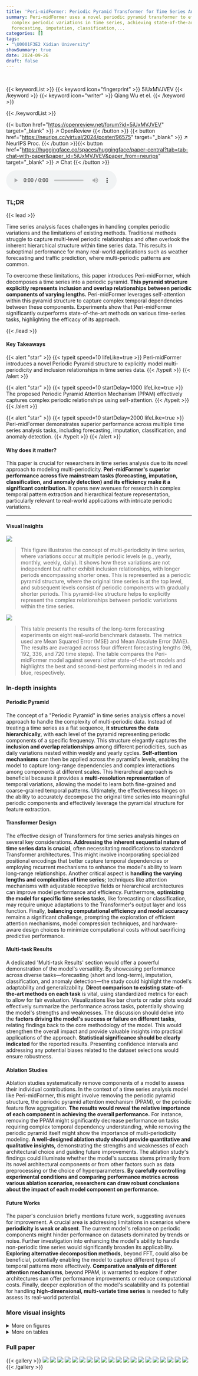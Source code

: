 ```yaml
---
title: 'Peri-midFormer: Periodic Pyramid Transformer for Time Series Analysis'
summary: Peri-midFormer uses a novel periodic pyramid transformer to effectively model
  complex periodic variations in time series, achieving state-of-the-art results in
  forecasting, imputation, classification,...
categories: []
tags:
- "\U0001F3E2 Xidian University"
showSummary: true
date: 2024-09-26
draft: false
---
```


<br>

{{< keywordList >}}
{{< keyword icon="fingerprint" >}} 5iUxMVJVEV {{< /keyword >}}
{{< keyword icon="writer" >}} Qiang Wu et el. {{< /keyword >}}
 
{{< /keywordList >}}

{{< button href="https://openreview.net/forum?id=5iUxMVJVEV" target="_blank" >}}
↗ OpenReview
{{< /button >}}
{{< button href="https://neurips.cc/virtual/2024/poster/96575" target="_blank" >}}
↗ NeurIPS Proc.
{{< /button >}}{{< button href="https://huggingface.co/spaces/huggingface/paper-central?tab=tab-chat-with-paper&paper_id=5iUxMVJVEV&paper_from=neurips" target="_blank" >}}
↗ Chat
{{< /button >}}



<audio controls>
    <source src="https://ai-paper-reviewer.com/5iUxMVJVEV/podcast.wav" type="audio/wav">
    Your browser does not support the audio element.
</audio>


### TL;DR


{{< lead >}}

Time series analysis faces challenges in handling complex periodic variations and the limitations of existing methods.  Traditional methods struggle to capture multi-level periodic relationships and often overlook the inherent hierarchical structure within time series data.  This results in suboptimal performance for many real-world applications such as weather forecasting and traffic prediction, where multi-periodic patterns are common. 

To overcome these limitations, this paper introduces Peri-midFormer, which decomposes a time series into a periodic pyramid.  **This pyramid structure explicitly represents inclusion and overlap relationships between periodic components of varying lengths.**  Peri-midFormer leverages self-attention within this pyramid structure to capture complex temporal dependencies between these components. Experiments show that Peri-midFormer significantly outperforms state-of-the-art methods on various time-series tasks, highlighting the efficacy of its approach.

{{< /lead >}}


#### Key Takeaways

{{< alert "star" >}}
{{< typeit speed=10 lifeLike=true >}} Peri-midFormer introduces a novel Periodic Pyramid structure to explicitly model multi-periodicity and inclusion relationships in time series data. {{< /typeit >}}
{{< /alert >}}

{{< alert "star" >}}
{{< typeit speed=10 startDelay=1000 lifeLike=true >}} The proposed Periodic Pyramid Attention Mechanism (PPAM) effectively captures complex periodic relationships using self-attention. {{< /typeit >}}
{{< /alert >}}

{{< alert "star" >}}
{{< typeit speed=10 startDelay=2000 lifeLike=true >}} Peri-midFormer demonstrates superior performance across multiple time series analysis tasks, including forecasting, imputation, classification, and anomaly detection. {{< /typeit >}}
{{< /alert >}}

#### Why does it matter?
This paper is crucial for researchers in time series analysis due to its novel approach to modeling multi-periodicity.  **Peri-midFormer's superior performance across five mainstream tasks (forecasting, imputation, classification, and anomaly detection) and its efficiency make it a significant contribution.** It opens new avenues for research in complex temporal pattern extraction and hierarchical feature representation, particularly relevant to real-world applications with intricate periodic variations.

------
#### Visual Insights



![](https://ai-paper-reviewer.com/5iUxMVJVEV/figures_1_1.jpg)

> This figure illustrates the concept of multi-periodicity in time series, where variations occur at multiple periodic levels (e.g., yearly, monthly, weekly, daily).  It shows how these variations are not independent but rather exhibit inclusion relationships, with longer periods encompassing shorter ones. This is represented as a periodic pyramid structure, where the original time series is at the top level, and subsequent levels consist of periodic components with gradually shorter periods. This pyramid-like structure helps to explicitly represent the complex relationships between periodic variations within the time series.





![](https://ai-paper-reviewer.com/5iUxMVJVEV/tables_6_1.jpg)

> This table presents the results of the long-term forecasting experiments on eight real-world benchmark datasets.  The metrics used are Mean Squared Error (MSE) and Mean Absolute Error (MAE).  The results are averaged across four different forecasting lengths (96, 192, 336, and 720 time steps). The table compares the Peri-midFormer model against several other state-of-the-art models and highlights the best and second-best performing models in red and blue, respectively.





### In-depth insights


#### Periodic Pyramid
The concept of a "Periodic Pyramid" in time series analysis offers a novel approach to handle the complexity of multi-periodic data.  Instead of treating a time series as a flat sequence, **it structures the data hierarchically**, with each level of the pyramid representing periodic components of a specific frequency.  This structure elegantly captures the **inclusion and overlap relationships** among different periodicities, such as daily variations nested within weekly and yearly cycles.  **Self-attention mechanisms** can then be applied across the pyramid's levels, enabling the model to capture long-range dependencies and complex interactions among components at different scales. This hierarchical approach is beneficial because it provides a **multi-resolution representation** of temporal variations, allowing the model to learn both fine-grained and coarse-grained temporal patterns.  Ultimately, the effectiveness hinges on the ability to accurately decompose the original time series into meaningful periodic components and effectively leverage the pyramidal structure for feature extraction.

#### Transformer Design
The effective design of Transformers for time series analysis hinges on several key considerations.  **Addressing the inherent sequential nature of time series data is crucial**, often necessitating modifications to standard Transformer architectures. This might involve incorporating specialized positional encodings that better capture temporal dependencies or employing recurrent mechanisms to enhance the model's ability to learn long-range relationships.  Another critical aspect is **handling the varying lengths and complexities of time series**; techniques like attention mechanisms with adjustable receptive fields or hierarchical architectures can improve model performance and efficiency.  Furthermore, **optimizing the model for specific time series tasks**, like forecasting or classification, may require unique adaptations to the Transformer's output layer and loss function.  Finally, **balancing computational efficiency and model accuracy** remains a significant challenge, prompting the exploration of efficient attention mechanisms, model compression techniques, and hardware-aware design choices to minimize computational costs without sacrificing predictive performance.

#### Multi-task Results
A dedicated 'Multi-task Results' section would offer a powerful demonstration of the model's versatility.  By showcasing performance across diverse tasks—forecasting (short and long-term), imputation, classification, and anomaly detection—the study could highlight the model's adaptability and generalizability.  **Direct comparison to existing state-of-the-art methods on each task** is vital, using standardized metrics for each to allow for fair evaluation.  Visualizations like bar charts or radar plots would effectively summarize the performance across tasks, potentially showing the model's strengths and weaknesses.  The discussion should delve into the **factors driving the model's success or failure on different tasks**, relating findings back to the core methodology of the model. This would strengthen the overall impact and provide valuable insights into practical applications of the approach.  **Statistical significance should be clearly indicated** for the reported results.  Presenting confidence intervals and addressing any potential biases related to the dataset selections would ensure robustness.

#### Ablation Studies
Ablation studies systematically remove components of a model to assess their individual contributions.  In the context of a time series analysis model like Peri-midFormer, this might involve removing the periodic pyramid structure, the periodic pyramid attention mechanism (PPAM), or the periodic feature flow aggregation. **The results would reveal the relative importance of each component in achieving the overall performance.**  For instance, removing the PPAM might significantly decrease performance on tasks requiring complex temporal dependency understanding, while removing the periodic pyramid itself might show the importance of multi-periodicity modeling.  **A well-designed ablation study should provide quantitative and qualitative insights,** demonstrating the strengths and weaknesses of each architectural choice and guiding future improvements.  The ablation study's findings could illuminate whether the model's success stems primarily from its novel architectural components or from other factors such as data preprocessing or the choice of hyperparameters. **By carefully controlling experimental conditions and comparing performance metrics across various ablation scenarios, researchers can draw robust conclusions about the impact of each model component on performance.**

#### Future Works
The paper's conclusion briefly mentions future work, suggesting avenues for improvement.  A crucial area is addressing limitations in scenarios where **periodicity is weak or absent**.  The current model's reliance on periodic components might hinder performance on datasets dominated by trends or noise. Further investigation into enhancing the model's ability to handle non-periodic time series would significantly broaden its applicability.  **Exploring alternative decomposition methods**, beyond FFT, could also be beneficial, potentially enabling the model to capture different types of temporal patterns more effectively.   **Comparative analysis of different attention mechanisms**, beyond PPAM, is warranted to explore if other architectures can offer performance improvements or reduce computational costs.  Finally, deeper exploration of the model's scalability and its potential for handling **high-dimensional, multi-variate time series** is needed to fully assess its real-world potential.


### More visual insights

<details>
<summary>More on figures
</summary>


![](https://ai-paper-reviewer.com/5iUxMVJVEV/figures_3_1.jpg)

> This figure illustrates the architecture of the Peri-midFormer model. The model starts by taking the original time series as input and then decomposing it using FFT into multiple periodic components of varying lengths. These components are organized into a periodic pyramid structure, with longer periods encompassing shorter ones.  The periodic pyramid is then fed into a Peri-midFormer module which uses a Periodic Pyramid Attention Mechanism (PPAM) to capture complex temporal variations by computing self-attention between periodic components. Finally, depending on the downstream task (classification or reconstruction tasks), different strategies are employed to aggregate the features from the pyramid and produce the final output. 


![](https://ai-paper-reviewer.com/5iUxMVJVEV/figures_4_1.jpg)

> This figure illustrates the concept of multi-periodicity in time series, where multiple periodic components with different periods exist and overlap with each other.  The inclusion relationships between components are shown, where longer periods contain shorter periods. The figure introduces the 'Periodic Pyramid' structure, where the top level represents the original time series, and lower levels represent periodic components with gradually shorter periods.  This pyramid-like structure explicitly shows the implicit multi-period relationships within a time series.


![](https://ai-paper-reviewer.com/5iUxMVJVEV/figures_5_1.jpg)

> This figure illustrates the overall architecture of the Peri-midFormer model. It starts with time embedding of the original time series.  Then, it uses the FFT to decompose it into multiple periodic components of varying lengths across different levels, forming the Periodic Pyramid. Each component is treated as an independent token and receives positional embedding.  Next, the Periodic Pyramid is fed into Peri-midFormer, consisting of multiple layers for computing Periodic Pyramid Attention.  Finally, depending on the task, two strategies are employed. For classification, components are directly concatenated and projected into the category space; for reconstruction tasks, features from different pyramid branches are integrated through Periodic Feature Flows Aggregation to generate the final output.


![](https://ai-paper-reviewer.com/5iUxMVJVEV/figures_6_1.jpg)

> This radar chart compares the performance of Peri-midFormer against other state-of-the-art time series analysis methods across five common tasks: long-term forecasting, short-term forecasting, imputation, classification, and anomaly detection.  Each axis represents a task, and the distance from the center to a point on a line indicates the performance (lower MSE for forecasting and imputation, higher accuracy for classification, and higher F1-score for anomaly detection) on that specific task. Peri-midFormer demonstrates superior performance across all five tasks, consistently outperforming other methods.


![](https://ai-paper-reviewer.com/5iUxMVJVEV/figures_7_1.jpg)

> This figure shows a bar chart comparing the average classification accuracy of Peri-midFormer and various baseline models across 10 subsets of the UEA benchmark dataset.  The chart visually represents the superior performance of Peri-midFormer compared to other methods, highlighting its effectiveness in time series classification tasks.


![](https://ai-paper-reviewer.com/5iUxMVJVEV/figures_9_1.jpg)

> This figure compares the performance of Peri-midFormer against other state-of-the-art time series analysis models across five benchmark tasks: long-term forecasting, short-term forecasting, classification, imputation, and anomaly detection.  Each task's performance is represented on a separate axis of a radar chart, enabling a visual comparison of the models' overall capabilities.  Peri-midFormer demonstrates superior performance in most cases, indicating its robustness and effectiveness across different tasks. The models' names are given as labels on the radar chart, and specific metrics (e.g., MSE, accuracy, F1-score) are specified for each axis to represent quantitative performance measurements.


![](https://ai-paper-reviewer.com/5iUxMVJVEV/figures_13_1.jpg)

> This figure illustrates the architecture of the Peri-midFormer model.  It shows the input time series undergoing normalization and decomposition into trend and seasonal components. The seasonal component is then processed using FFT to extract multiple periodic components at different levels, creating a Periodic Pyramid structure. These components are passed into the Peri-midFormer which uses a Periodic Pyramid Attention Mechanism (PPAM) to capture relationships between components at different levels. Finally, the processed features are used for downstream tasks using one of two strategies: direct concatenation and projection for classification tasks; or reconstruction tasks which incorporate features from multiple flows via a Periodic Feature Flows Aggregation.


![](https://ai-paper-reviewer.com/5iUxMVJVEV/figures_14_1.jpg)

> This figure shows the overall architecture of the proposed Peri-midFormer model. It starts with the time embedding of the original time series, followed by a Fast Fourier Transform (FFT) to decompose the series into multiple periodic components. These components are then organized into a Periodic Pyramid structure, which is further processed by the Periodic Pyramid Attention Mechanism (PPAM). Finally, depending on the downstream task (classification or reconstruction), different strategies are used to generate the final output.  The figure clearly illustrates the inclusion relationships between different levels of periodic components and the overall flow of information through the model.


![](https://ai-paper-reviewer.com/5iUxMVJVEV/figures_14_2.jpg)

> This figure visualizes the imputation results of six different models (Peri-midFormer, GPT4TS, PatchTST, TimesNet, FEDformer, and DLinear) on two datasets (Weather and Electricity) with a 50% mask ratio.  For each dataset and model, it shows the ground truth time series and the corresponding predictions. The visualizations allow for a comparison of the different models' ability to accurately impute missing values in time series data, highlighting the strengths and weaknesses of each approach. 


![](https://ai-paper-reviewer.com/5iUxMVJVEV/figures_15_1.jpg)

> This figure visualizes the imputation results on the Weather and Electricity datasets with a 50% mask ratio. It compares the performance of Peri-midFormer against GPT4TS, PatchTST, TimesNet, FEDformer, and DLinear.  Each sub-figure shows the ground truth (blue) and the predicted values (orange) for a specific time series segment.


![](https://ai-paper-reviewer.com/5iUxMVJVEV/figures_15_2.jpg)

> This figure shows the overall flowchart of the proposed Peri-midformer model.  It starts with time embedding of the original time series.  Then, it uses the Fast Fourier Transform (FFT) to decompose the time series into multiple periodic components of varying lengths across different levels, forming the Periodic Pyramid.  Each component is treated as an independent token and receives positional embedding. The Periodic Pyramid is then fed into the Peri-midFormer, which consists of multiple layers for computing Periodic Pyramid Attention (PPAM). Finally, there are two strategies for downstream tasks:  For classification tasks, components are directly concatenated and projected into the category space. For other reconstruction tasks (forecasting, imputation, and anomaly detection), features from different pyramid branches are integrated through Periodic Feature Flows Aggregation to generate the final output.


![](https://ai-paper-reviewer.com/5iUxMVJVEV/figures_16_1.jpg)

> This figure visualizes the imputation results of different models on the Weather and Electricity datasets. For each dataset, it shows the original data, data with 50% missing values, and the imputation results of Peri-midFormer, GPT4TS, PatchTST, TimesNet, FEDformer, and DLinear. The visualization helps to understand the performance of each model in terms of capturing the underlying patterns of the time series and its ability to reconstruct the missing values.


![](https://ai-paper-reviewer.com/5iUxMVJVEV/figures_16_2.jpg)

> This figure visualizes the imputation results on the Weather and Electricity datasets with a 50% mask ratio.  It shows the original ground truth, the imputation results from Peri-midFormer, GPT4TS, PatchTST, TimesNet, FEDformer, and DLinear.  The visualizations help to illustrate the relative performance of each method for imputing missing values in time series data. 


![](https://ai-paper-reviewer.com/5iUxMVJVEV/figures_19_1.jpg)

> This figure shows the architecture of the Peri-midFormer model. The input is the original time series, which is first decomposed into multiple periodic components using FFT. These components are organized into a Periodic Pyramid structure, which is then fed into the Peri-midFormer. The Peri-midFormer consists of multiple layers of Periodic Pyramid Attention Mechanism (PPAM), which computes self-attention among periodic components to capture complex temporal variations. Finally, depending on the downstream task, two different strategies are employed: for classification, components are directly concatenated and projected into the category space; for reconstruction tasks (forecasting, imputation, and anomaly detection), features from different pyramid branches are integrated through Periodic Feature Flows Aggregation to generate the final output.


![](https://ai-paper-reviewer.com/5iUxMVJVEV/figures_19_2.jpg)

> This figure illustrates the architecture of the Peri-midFormer model.  The model takes as input the original time series, which is then decomposed into multiple periodic components via FFT. These components are organized into a Periodic Pyramid structure, reflecting their inclusion relationships. Each level in the pyramid contains components with the same period. Positional embeddings are added. The Periodic Pyramid is then fed into the Peri-midFormer which utilizes a Periodic Pyramid Attention Mechanism (PPAM) to capture complex temporal variations among the periodic components across different levels. Finally, depending on the downstream task, two strategies are used: for classification tasks, components are directly concatenated; for reconstruction tasks (such as forecasting and imputation), features are aggregated via Periodic Feature Flows Aggregation before generating the output.


![](https://ai-paper-reviewer.com/5iUxMVJVEV/figures_20_1.jpg)

> The figure illustrates the inclusion relationships between periodic components at different levels of the Periodic Pyramid (left).  It also shows the Periodic Pyramid Attention Mechanism (PPAM) (right) that captures these inclusion and overlap relationships in the attention computation.  The left side visually depicts how shorter periods are nested within longer ones.  The right side illustrates how PPAM calculates attention not only between components across different pyramid levels but also within the same level, effectively modeling complex temporal relationships within the time series. 


![](https://ai-paper-reviewer.com/5iUxMVJVEV/figures_20_2.jpg)

> The figure shows the inclusion relationships between periodic components. The left panel illustrates how components of different periods overlap and are included within each other, forming a pyramid-like structure.  The right panel illustrates the Periodic Pyramid Attention Mechanism (PPAM), which depicts how attention is calculated between periodic components across different levels in the pyramid structure. The arrows indicate the inclusion relationships, where attention is computed among all components within the same level and between components across levels.


![](https://ai-paper-reviewer.com/5iUxMVJVEV/figures_21_1.jpg)

> The figure visualizes the pyramid structure of Periodic Feature Flows, where each branch represents a sequence of periodic components from the top to the bottom level of the pyramid.  The left panel displays a heatmap showing the number of flows and their dimension (vertical axis), illustrating the structure of the flows and how they are composed of periodic components.  The right panel displays the waveform of each feature flow, revealing how the individual feature flows vary in terms of periodic characteristics and their contribution to the overall signal.


![](https://ai-paper-reviewer.com/5iUxMVJVEV/figures_22_1.jpg)

> This figure illustrates the concept of multi-periodicity in time series, where multiple periodic variations with different periods (e.g., yearly, monthly, weekly, daily) coexist.  It shows how these periodic components can be organized hierarchically, with longer periods encompassing shorter periods, forming a pyramid structure.  The original time series is at the top of the pyramid, and lower levels represent periodic components with gradually shorter periods. This pyramid structure explicitly represents the inclusion relationships among different levels of periodic components in time series.


![](https://ai-paper-reviewer.com/5iUxMVJVEV/figures_23_1.jpg)

> This radar chart compares the performance of Peri-midFormer against other state-of-the-art models across five main time series analysis tasks: long-term forecasting, short-term forecasting, imputation, classification, and anomaly detection.  Each axis represents a specific task, and the distance from the center indicates the performance (lower is better for MSE, higher is better for accuracy and F1-score).  The chart visually demonstrates Peri-midFormer's consistent superiority across all five tasks.


![](https://ai-paper-reviewer.com/5iUxMVJVEV/figures_24_1.jpg)

> This figure visualizes the imputation results on the Weather and Electricity datasets with a 50% mask ratio.  It compares the imputation performance of Peri-midFormer against several other methods (GPT4TS, PatchTST, TimesNet, FEDformer, and DLinear) by showing the ground truth and predicted values across multiple time series segments. The plots demonstrate how well each model reconstructs the missing data points.


</details>




<details>
<summary>More on tables
</summary>


![](https://ai-paper-reviewer.com/5iUxMVJVEV/tables_7_1.jpg)
> This table presents the results of short-term forecasting experiments on the M4 dataset.  It compares the performance of Peri-midFormer against various baseline methods across different prediction lengths (6 and 48). The performance metric used is a weighted average of SMAPE, MASE, and OWA, calculated across multiple datasets with varying sampling intervals.  The table highlights Peri-midFormer's competitive performance and indicates the best and second-best performing models for each metric.

![](https://ai-paper-reviewer.com/5iUxMVJVEV/tables_8_1.jpg)
> This table presents the results of the imputation task, comparing the performance of Peri-midFormer against other baselines.  Different levels of randomly masked data points (12.5%, 25%, 37.5%, and 50%) were used to evaluate the robustness of the methods. The results are averaged over four different mask ratios. The metrics used are Mean Squared Error (MSE) and Mean Absolute Error (MAE).  The best and second-best results are highlighted in red and blue, respectively.

![](https://ai-paper-reviewer.com/5iUxMVJVEV/tables_8_2.jpg)
> This table presents the anomaly detection results on five datasets (SMD, MSL, SMAP, SWaT, and PSM).  For each dataset and each model, the table shows the precision (P), recall (R), and F1-score (harmonic mean of precision and recall).  Higher values for P, R, and F1 indicate better performance. The table compares the proposed Peri-midFormer to various baselines, highlighting its performance relative to the state-of-the-art.

![](https://ai-paper-reviewer.com/5iUxMVJVEV/tables_8_3.jpg)
> This table presents the results of long-term forecasting experiments conducted on eight datasets with four different prediction lengths (96, 192, 336, and 720).  The results are averaged across these lengths.  The table compares the performance of Peri-midFormer against various baselines using the Mean Squared Error (MSE) metric.  Red and blue highlight the best and second-best performing methods for each dataset, respectively.

![](https://ai-paper-reviewer.com/5iUxMVJVEV/tables_17_1.jpg)
> This table provides detailed information about the datasets used in the paper's experiments.  For each dataset, it lists the task it was used for (forecasting, imputation, classification, or anomaly detection), the number of dimensions (Dim), the series length, the dataset size (number of samples in train, validation, and test sets), and a description of the data and its frequency.

![](https://ai-paper-reviewer.com/5iUxMVJVEV/tables_18_1.jpg)
> This table details the hyperparameters used in the Peri-midFormer model for each of the five tasks examined in the paper: long-term forecasting, short-term forecasting, imputation, classification, and anomaly detection.  It shows the range of values considered for the hyperparameters *k*, number of layers, *d<sub>model</sub>*, and learning rate (LR). The loss function, batch size, and number of epochs used during training are also specified for each task.

![](https://ai-paper-reviewer.com/5iUxMVJVEV/tables_21_1.jpg)
> This table presents the computational cost and time efficiency of different models on the Electricity dataset for long-term forecasting with a prediction length of 720.  It compares Peri-midFormer against several baselines, including Time-LLM, GPT4TS, PatchTST, TimesNet, DLinear, and Autoformer.  The metrics shown include FLOPS (floating-point operations) for both training and testing, GPU and CPU memory usage during training and testing, training time, testing time per sample, and the Mean Squared Error (MSE).  This allows for a comparison of computational efficiency and prediction accuracy across different models.

![](https://ai-paper-reviewer.com/5iUxMVJVEV/tables_21_2.jpg)
> This table presents the results of complexity and scalability experiments conducted on the Electricity dataset for long-term forecasting with a prediction length of 720.  It compares Peri-midFormer against several other methods, showing the training and test FLOPS, GPU and CPU memory usage, training and test times, and the resulting MSE (Mean Squared Error).  The table helps to demonstrate the computational efficiency and scalability of Peri-midFormer relative to other approaches.

![](https://ai-paper-reviewer.com/5iUxMVJVEV/tables_23_1.jpg)
> This table presents the results of ablation experiments conducted to evaluate the impact of pre-interpolation on the imputation task using the ECL dataset.  It compares the performance of Peri-midFormer and several baseline models (TimesNet, Pyraformer, DLinear, PatchTST, and ETSformer) with and without pre-interpolation.  The results are reported for four different mask ratios (0.125, 0.25, 0.375, and 0.5), indicating varying levels of missing data.  The metrics used for evaluation are MSE and MAE.

![](https://ai-paper-reviewer.com/5iUxMVJVEV/tables_26_1.jpg)
> This table presents the classification accuracy achieved by Peri-midFormer and several other baseline methods across ten benchmark datasets from the UEA archive. The table highlights Peri-midFormer's superior performance compared to other methods.  The accuracy scores represent the average across three repetitions of each experiment, with standard deviations within 1%. Note that results for PatchTST and TSLANet were reproduced using publicly available code, while results for other methods were taken directly from the GPT4TS paper.

![](https://ai-paper-reviewer.com/5iUxMVJVEV/tables_26_2.jpg)
> This table presents the results of the long-term forecasting experiments on eight datasets with four different forecasting lengths.  The metrics used to evaluate the performance are Mean Squared Error (MSE) and Mean Absolute Error (MAE). The table shows the average performance across the four forecasting lengths and highlights the best and second-best performing models in red and blue, respectively.  More detailed results can be found in Tables 13 and 14.

![](https://ai-paper-reviewer.com/5iUxMVJVEV/tables_27_1.jpg)
> This table presents the results of long-term forecasting experiments using different models.  It compares the performance of Peri-midFormer against several baselines across eight datasets (Weather, ETTh1, ETTh2, ETTm1, ETTm2, Electricity, Traffic, Exchange) with varying prediction lengths (96, 192, 336, 720). The evaluation metrics are Mean Squared Error (MSE) and Mean Absolute Error (MAE).  The results are averaged across four prediction lengths, and the best and second-best performances are highlighted.

![](https://ai-paper-reviewer.com/5iUxMVJVEV/tables_28_1.jpg)
> This table presents the performance comparison of Peri-midFormer against other state-of-the-art models on long-term forecasting tasks using a lookback window of 512 time steps.  The table shows the mean squared error (MSE) and mean absolute error (MAE) for various datasets and prediction lengths (96, 192, 336, and 720).  The best and second-best results are highlighted, indicating Peri-midFormer's competitive performance. The results for FITS, which uses a lookback window of 720, are also included.

![](https://ai-paper-reviewer.com/5iUxMVJVEV/tables_29_1.jpg)
> This table presents the results of imputation task on six datasets (ETTm1, ETTm2, ETTh1, ETTh2, Electricity, and Weather) under four mask ratios (12.5%, 25%, 37.5%, and 50%). The results are averaged across all mask ratios. The table compares the performance of Peri-midFormer with other state-of-the-art methods (GPT4TS, TimesNet, PatchTST, ETS*, LightTS, DLinear, FED*, Station, Auto*, Pyra*, In*, and Re*).  The metrics used to evaluate the performance are MSE and MAE.

![](https://ai-paper-reviewer.com/5iUxMVJVEV/tables_30_1.jpg)
> This table presents the results of long-term forecasting experiments conducted on eight real-world benchmark datasets.  The models are evaluated using Mean Squared Error (MSE) and Mean Absolute Error (MAE) metrics across four different prediction lengths (96, 192, 336, and 720). The table shows the average performance across these lengths, with the best and second-best results highlighted in red and blue, respectively.  Complete results for each prediction length are available in Tables 13 and 14.

</details>




### Full paper

{{< gallery >}}
<img src="https://ai-paper-reviewer.com/5iUxMVJVEV/1.png" class="grid-w50 md:grid-w33 xl:grid-w25" />
<img src="https://ai-paper-reviewer.com/5iUxMVJVEV/2.png" class="grid-w50 md:grid-w33 xl:grid-w25" />
<img src="https://ai-paper-reviewer.com/5iUxMVJVEV/3.png" class="grid-w50 md:grid-w33 xl:grid-w25" />
<img src="https://ai-paper-reviewer.com/5iUxMVJVEV/4.png" class="grid-w50 md:grid-w33 xl:grid-w25" />
<img src="https://ai-paper-reviewer.com/5iUxMVJVEV/5.png" class="grid-w50 md:grid-w33 xl:grid-w25" />
<img src="https://ai-paper-reviewer.com/5iUxMVJVEV/6.png" class="grid-w50 md:grid-w33 xl:grid-w25" />
<img src="https://ai-paper-reviewer.com/5iUxMVJVEV/7.png" class="grid-w50 md:grid-w33 xl:grid-w25" />
<img src="https://ai-paper-reviewer.com/5iUxMVJVEV/8.png" class="grid-w50 md:grid-w33 xl:grid-w25" />
<img src="https://ai-paper-reviewer.com/5iUxMVJVEV/9.png" class="grid-w50 md:grid-w33 xl:grid-w25" />
<img src="https://ai-paper-reviewer.com/5iUxMVJVEV/10.png" class="grid-w50 md:grid-w33 xl:grid-w25" />
<img src="https://ai-paper-reviewer.com/5iUxMVJVEV/11.png" class="grid-w50 md:grid-w33 xl:grid-w25" />
<img src="https://ai-paper-reviewer.com/5iUxMVJVEV/12.png" class="grid-w50 md:grid-w33 xl:grid-w25" />
<img src="https://ai-paper-reviewer.com/5iUxMVJVEV/13.png" class="grid-w50 md:grid-w33 xl:grid-w25" />
<img src="https://ai-paper-reviewer.com/5iUxMVJVEV/14.png" class="grid-w50 md:grid-w33 xl:grid-w25" />
<img src="https://ai-paper-reviewer.com/5iUxMVJVEV/15.png" class="grid-w50 md:grid-w33 xl:grid-w25" />
<img src="https://ai-paper-reviewer.com/5iUxMVJVEV/16.png" class="grid-w50 md:grid-w33 xl:grid-w25" />
<img src="https://ai-paper-reviewer.com/5iUxMVJVEV/17.png" class="grid-w50 md:grid-w33 xl:grid-w25" />
<img src="https://ai-paper-reviewer.com/5iUxMVJVEV/18.png" class="grid-w50 md:grid-w33 xl:grid-w25" />
<img src="https://ai-paper-reviewer.com/5iUxMVJVEV/19.png" class="grid-w50 md:grid-w33 xl:grid-w25" />
<img src="https://ai-paper-reviewer.com/5iUxMVJVEV/20.png" class="grid-w50 md:grid-w33 xl:grid-w25" />
{{< /gallery >}}
